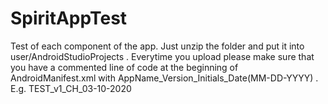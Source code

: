 # SpiritAppTest
Test of each component of the app.
Just unzip the folder and put it into user/AndroidStudioProjects .
Everytime you upload please make sure that you have a commented line of code at the beginning of AndroidManifest.xml with AppName_Version_Initials_Date(MM-DD-YYYY) .
E.g. TEST_v1_CH_03-10-2020
